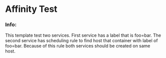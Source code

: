 # Affinity Test


### Info:

  This template test two services.  First service has a label that is foo=bar.  The second service has scheduling rule to find host that container with label of foo=bar.  Because of this rule both services should be created on same host.